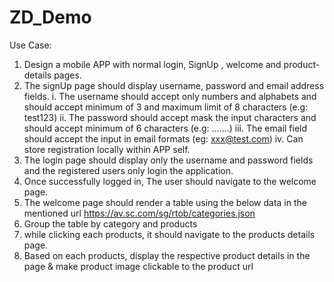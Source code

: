 # ZD_Demo
Use Case:
1.    Design a mobile APP with normal login, SignUp , welcome and product-details pages.
2.    The signUp page should display username, password and email address fields.
    i.      The username should accept only numbers and alphabets and should accept minimum of 3 and maximum limit of 8 characters (e.g: test123)
    ii.     The password should accept mask the input characters and should accept minimum of 6 characters (e.g: .......)
    iii.    The email field should accept the input in email formats (eg: xxx@test.com)
    iv.     Can store registration locally within APP self.
3.    The login page should display only the username and password fields and the registered users only login the application.
4.    Once successfully logged in, The user should navigate to the welcome page.
5.    The welcome page should render a table using the below data in the mentioned url https://av.sc.com/sg/rtob/categories.json
6.    Group the table by category and products
7.    while clicking each products, it should navigate to the products details page.
8.    Based on each products, display the respective product details in the page & make product image clickable to the product url